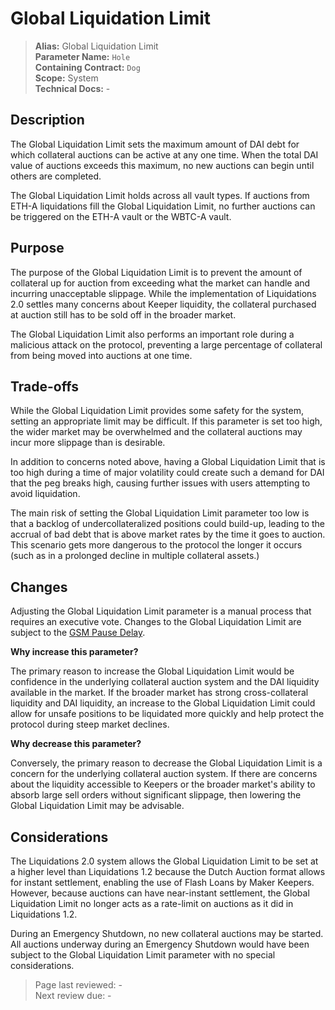 # Global Liquidation Limit

>**Alias:** Global Liquidation Limit  
>**Parameter Name:** `Hole`  
>**Containing Contract:** `Dog`  
>**Scope:** System  
>**Technical Docs:** -  

## Description

The Global Liquidation Limit sets the maximum amount of DAI debt for which collateral auctions can be active at any one time. When the total DAI value of auctions exceeds this maximum, no new auctions can begin until others are completed.

The Global Liquidation Limit holds across all vault types. If auctions from ETH-A liquidations fill the Global Liquidation Limit, no further auctions can be triggered on the ETH-A vault or the WBTC-A vault.

## Purpose

The purpose of the Global Liquidation Limit is to prevent the amount of collateral up for auction from exceeding what the market can handle and incurring unacceptable slippage. While the implementation of Liquidations 2.0 settles many concerns about Keeper liquidity, the collateral purchased at auction still has to be sold off in the broader market.

The Global Liquidation Limit also performs an important role during a malicious attack on the protocol, preventing a large percentage of collateral from being moved into auctions at one time.

## Trade-offs

While the Global Liquidation Limit provides some safety for the system, setting an appropriate limit may be difficult. If this parameter is set too high, the wider market may be overwhelmed and the collateral auctions may incur more slippage than is desirable.

In addition to concerns noted above, having a Global Liquidation Limit that is too high during a time of major volatility could create such a demand for DAI that the peg breaks high, causing further issues with users attempting to avoid liquidation.

The main risk of setting the Global Liquidation Limit parameter too low is that a backlog of undercollateralized positions could build-up, leading to the accrual of bad debt that is above market rates by the time it goes to auction. This scenario gets more dangerous to the protocol the longer it occurs \(such as in a prolonged decline in multiple collateral assets.\)

## Changes

Adjusting the Global Liquidation Limit parameter is a manual process that requires an executive vote. Changes to the Global Liquidation Limit are subject to the [GSM Pause Delay](https://manual.makerdao.com/parameter-index/core/param-gsm-pause-delay).

**Why increase this parameter?**

The primary reason to increase the Global Liquidation Limit would be confidence in the underlying collateral auction system and the DAI liquidity available in the market. If the broader market has strong cross-collateral liquidity and DAI liquidity, an increase to the Global Liquidation Limit could allow for unsafe positions to be liquidated more quickly and help protect the protocol during steep market declines.

**Why decrease this parameter?**

Conversely, the primary reason to decrease the Global Liquidation Limit is a concern for the underlying collateral auction system. If there are concerns about the liquidity accessible to Keepers or the broader market's ability to absorb large sell orders without significant slippage, then lowering the Global Liquidation Limit may be advisable.

## Considerations

The Liquidations 2.0 system allows the Global Liquidation Limit to be set at a higher level than Liquidations 1.2 because the Dutch Auction format allows for instant settlement, enabling the use of Flash Loans by Maker Keepers. However, because auctions can have near-instant settlement, the Global Liquidation Limit no longer acts as a rate-limit on auctions as it did in Liquidations 1.2.

During an Emergency Shutdown, no new collateral auctions may be started. All auctions underway during an Emergency Shutdown would have been subject to the Global Liquidation Limit parameter with no special considerations.

>Page last reviewed: -  
>Next review due: -  

